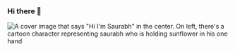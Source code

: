 ### Hi there 👋

![A cover image that says "Hi I'm Saurabh" in the center. On left, there's a cartoon character representing saurabh who is holding sunflower in his one hand](https://media.giphy.com/media/OF0yOAufcWLfi/source.gif)

<!--
**shrinathnayak07/shrinathnayak07** is a ✨ _special_ ✨ repository because its `README.md` (this file) appears on your GitHub profile.

Here are some ideas to get you started:

- 🔭 I’m currently working on ...
- 🌱 I’m currently learning ...
- 👯 I’m looking to collaborate on ...
- 🤔 I’m looking for help with ...
- 💬 Ask me about ...
- 📫 How to reach me: ...
- 😄 Pronouns: ...
- ⚡ Fun fact: ...

-->

